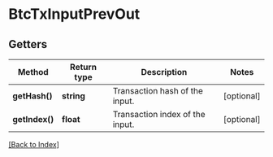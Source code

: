 # BtcTxInputPrevOut

## Getters

Method | Return type | Description | Notes
------------ | ------------- | ------------- | -------------
**getHash()** | **string** | Transaction hash of the input. | [optional]
**getIndex()** | **float** | Transaction index of the input. | [optional]

[[Back to Index]](../index.md)
